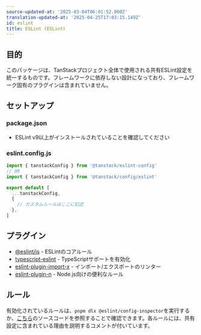 ```yaml
---
source-updated-at: '2025-03-04T06:01:52.000Z'
translation-updated-at: '2025-04-25T17:03:15.149Z'
id: eslint
title: ESLint (ESLint)
---
```

## 目的

このパッケージは、TanStackプロジェクト全体で使用される共有ESLint設定を統一するものです。フレームワークに依存しない設計になっており、フレームワーク固有のプラグインは含まれていません。

## セットアップ

### package.json

- ESLint v9以上がインストールされていることを確認してください

### eslint.config.js

```js
import { tanstackConfig } from '@tanstack/eslint-config'
// OR
import { tanstackConfig } from '@tanstack/config/eslint'

export default [
  ...tanstackConfig,
  {
    // カスタムルールはここに記述
  },
]
```

## プラグイン

- [@eslint/js](https://github.com/eslint/eslint) - ESLintのコアルール
- [typescript-eslint](https://github.com/typescript-eslint/typescript-eslint) - TypeScriptサポートを有効化
- [eslint-plugin-import-x](https://github.com/un-ts/eslint-plugin-import-x) - インポート/エクスポートのリンター
- [eslint-plugin-n](https://github.com/eslint-community/eslint-plugin-n) - Node.js向けの便利なルール

## ルール

有効化されているルールは、`pnpm dlx @eslint/config-inspector`を実行するか、[こちら](https://github.com/TanStack/config/tree/main/packages/eslint-config)のソースコードを参照することで確認できます。各ルールには、共有設定に含まれている理由を説明するコメントが付いています。
